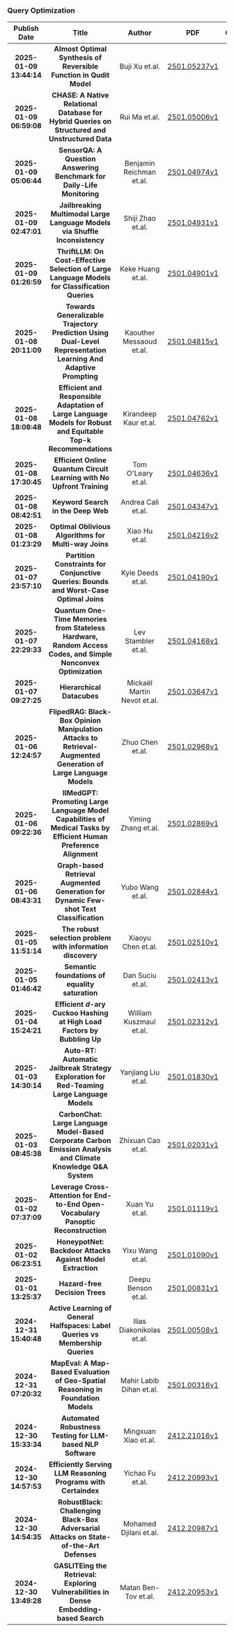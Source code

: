 
### Query Optimization
|Publish Date|Title|Author|PDF|Code|
| :---: | :---: | :---: | :---: | :---: |
|**2025-01-09 13:44:14**|**Almost Optimal Synthesis of Reversible Function in Qudit Model**|Buji Xu et.al.|[2501.05237v1](http://arxiv.org/abs/2501.05237v1)|null|
|**2025-01-09 06:59:08**|**CHASE: A Native Relational Database for Hybrid Queries on Structured and   Unstructured Data**|Rui Ma et.al.|[2501.05006v1](http://arxiv.org/abs/2501.05006v1)|null|
|**2025-01-09 05:06:44**|**SensorQA: A Question Answering Benchmark for Daily-Life Monitoring**|Benjamin Reichman et.al.|[2501.04974v1](http://arxiv.org/abs/2501.04974v1)|[link](https://github.com/benjamin-reichman/SensorQA})|
|**2025-01-09 02:47:01**|**Jailbreaking Multimodal Large Language Models via Shuffle Inconsistency**|Shiji Zhao et.al.|[2501.04931v1](http://arxiv.org/abs/2501.04931v1)|null|
|**2025-01-09 01:26:59**|**ThriftLLM: On Cost-Effective Selection of Large Language Models for   Classification Queries**|Keke Huang et.al.|[2501.04901v1](http://arxiv.org/abs/2501.04901v1)|null|
|**2025-01-08 20:11:09**|**Towards Generalizable Trajectory Prediction Using Dual-Level   Representation Learning And Adaptive Prompting**|Kaouther Messaoud et.al.|[2501.04815v1](http://arxiv.org/abs/2501.04815v1)|null|
|**2025-01-08 18:08:48**|**Efficient and Responsible Adaptation of Large Language Models for Robust   and Equitable Top-k Recommendations**|Kirandeep Kaur et.al.|[2501.04762v1](http://arxiv.org/abs/2501.04762v1)|null|
|**2025-01-08 17:30:45**|**Efficient Online Quantum Circuit Learning with No Upfront Training**|Tom O'Leary et.al.|[2501.04636v1](http://arxiv.org/abs/2501.04636v1)|null|
|**2025-01-08 08:42:51**|**Keyword Search in the Deep Web**|Andrea Calì et.al.|[2501.04347v1](http://arxiv.org/abs/2501.04347v1)|null|
|**2025-01-08 01:23:29**|**Optimal Oblivious Algorithms for Multi-way Joins**|Xiao Hu et.al.|[2501.04216v2](http://arxiv.org/abs/2501.04216v2)|null|
|**2025-01-07 23:57:10**|**Partition Constraints for Conjunctive Queries: Bounds and Worst-Case   Optimal Joins**|Kyle Deeds et.al.|[2501.04190v1](http://arxiv.org/abs/2501.04190v1)|null|
|**2025-01-07 22:29:33**|**Quantum One-Time Memories from Stateless Hardware, Random Access Codes,   and Simple Nonconvex Optimization**|Lev Stambler et.al.|[2501.04168v1](http://arxiv.org/abs/2501.04168v1)|null|
|**2025-01-07 09:27:25**|**Hierarchical Datacubes**|Mickaël Martin Nevot et.al.|[2501.03647v1](http://arxiv.org/abs/2501.03647v1)|null|
|**2025-01-06 12:24:57**|**FlipedRAG: Black-Box Opinion Manipulation Attacks to Retrieval-Augmented   Generation of Large Language Models**|Zhuo Chen et.al.|[2501.02968v1](http://arxiv.org/abs/2501.02968v1)|null|
|**2025-01-06 09:22:36**|**IIMedGPT: Promoting Large Language Model Capabilities of Medical Tasks   by Efficient Human Preference Alignment**|Yiming Zhang et.al.|[2501.02869v1](http://arxiv.org/abs/2501.02869v1)|null|
|**2025-01-06 08:43:31**|**Graph-based Retrieval Augmented Generation for Dynamic Few-shot Text   Classification**|Yubo Wang et.al.|[2501.02844v1](http://arxiv.org/abs/2501.02844v1)|null|
|**2025-01-05 11:51:14**|**The robust selection problem with information discovery**|Xiaoyu Chen et.al.|[2501.02510v1](http://arxiv.org/abs/2501.02510v1)|null|
|**2025-01-05 01:46:42**|**Semantic foundations of equality saturation**|Dan Suciu et.al.|[2501.02413v1](http://arxiv.org/abs/2501.02413v1)|null|
|**2025-01-04 15:24:21**|**Efficient $d$-ary Cuckoo Hashing at High Load Factors by Bubbling Up**|William Kuszmaul et.al.|[2501.02312v1](http://arxiv.org/abs/2501.02312v1)|null|
|**2025-01-03 14:30:14**|**Auto-RT: Automatic Jailbreak Strategy Exploration for Red-Teaming Large   Language Models**|Yanjiang Liu et.al.|[2501.01830v1](http://arxiv.org/abs/2501.01830v1)|null|
|**2025-01-03 08:45:38**|**CarbonChat: Large Language Model-Based Corporate Carbon Emission   Analysis and Climate Knowledge Q&A System**|Zhixuan Cao et.al.|[2501.02031v1](http://arxiv.org/abs/2501.02031v1)|null|
|**2025-01-02 07:37:09**|**Leverage Cross-Attention for End-to-End Open-Vocabulary Panoptic   Reconstruction**|Xuan Yu et.al.|[2501.01119v1](http://arxiv.org/abs/2501.01119v1)|null|
|**2025-01-02 06:23:51**|**HoneypotNet: Backdoor Attacks Against Model Extraction**|Yixu Wang et.al.|[2501.01090v1](http://arxiv.org/abs/2501.01090v1)|null|
|**2025-01-01 13:25:37**|**Hazard-free Decision Trees**|Deepu Benson et.al.|[2501.00831v1](http://arxiv.org/abs/2501.00831v1)|null|
|**2024-12-31 15:40:48**|**Active Learning of General Halfspaces: Label Queries vs Membership   Queries**|Ilias Diakonikolas et.al.|[2501.00508v1](http://arxiv.org/abs/2501.00508v1)|null|
|**2024-12-31 07:20:32**|**MapEval: A Map-Based Evaluation of Geo-Spatial Reasoning in Foundation   Models**|Mahir Labib Dihan et.al.|[2501.00316v1](http://arxiv.org/abs/2501.00316v1)|[link](https://github.com/MapEval/MapEval-Visual)|
|**2024-12-30 15:33:34**|**Automated Robustness Testing for LLM-based NLP Software**|Mingxuan Xiao et.al.|[2412.21016v1](http://arxiv.org/abs/2412.21016v1)|[link](https://github.com/lumos-xiao/abs)|
|**2024-12-30 14:57:53**|**Efficiently Serving LLM Reasoning Programs with Certaindex**|Yichao Fu et.al.|[2412.20993v1](http://arxiv.org/abs/2412.20993v1)|null|
|**2024-12-30 14:54:35**|**RobustBlack: Challenging Black-Box Adversarial Attacks on   State-of-the-Art Defenses**|Mohamed Djilani et.al.|[2412.20987v1](http://arxiv.org/abs/2412.20987v1)|null|
|**2024-12-30 13:49:28**|**GASLITEing the Retrieval: Exploring Vulnerabilities in Dense   Embedding-based Search**|Matan Ben-Tov et.al.|[2412.20953v1](http://arxiv.org/abs/2412.20953v1)|[link](https://github.com/matanbt/gaslite)|
